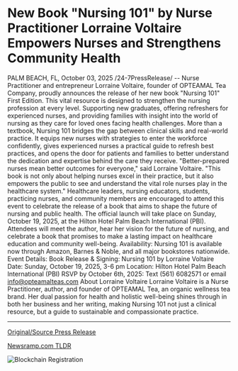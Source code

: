 # New Book "Nursing 101" by Nurse Practitioner Lorraine Voltaire Empowers Nurses and Strengthens Community Health

PALM BEACH, FL, October 03, 2025 /24-7PressRelease/ -- Nurse Practitioner and entrepreneur Lorraine Voltaire, founder of OPTEAMAL Tea Company, proudly announces the release of her new book "Nursing 101" First Edition. This vital resource is designed to strengthen the nursing profession at every level. Supporting new graduates, offering refreshers for experienced nurses, and providing families with insight into the world of nursing as they care for loved ones facing health challenges.  More than a textbook, Nursing 101 bridges the gap between clinical skills and real-world practice. It equips new nurses with strategies to enter the workforce confidently, gives experienced nurses a practical guide to refresh best practices, and opens the door for patients and families to better understand the dedication and expertise behind the care they receive.  "Better-prepared nurses mean better outcomes for everyone," said Lorraine Voltaire. "This book is not only about helping nurses excel in their practice, but it also empowers the public to see and understand the vital role nurses play in the healthcare system."  Healthcare leaders, nursing educators, students, practicing nurses, and community members are encouraged to attend this event to celebrate the release of a book that aims to shape the future of nursing and public health.  The official launch will take place on Sunday, October 19, 2025, at the Hilton Hotel Palm Beach International (PBI). Attendees will meet the author, hear her vision for the future of nursing, and celebrate a book that promises to make a lasting impact on healthcare education and community well-being.   Availability: Nursing 101 is available now through Amazon, Barnes & Noble, and all major bookstores nationwide.  Event Details:  Book Release & Signing: Nursing 101 by Lorraine Voltaire  Date: Sunday, October 19, 2025, 3-6 pm  Location: Hilton Hotel Palm Beach International (PBI)  RSVP by October 6th, 2025: Text (561) 6082571 or email info@opteamalteas.com  About Lorraine Voltaire Lorraine Voltaire is a Nurse Practitioner, author, and founder of OPTEAMAL Tea, an organic wellness tea brand. Her dual passion for health and holistic well-being shines through in both her business and her writing, making Nursing 101 not just a clinical resource, but a guide to sustainable and compassionate practice. 

---

[Original/Source Press Release](https://www.24-7pressrelease.com/press-release/527328/new-book-nursing-101-by-nurse-practitioner-lorraine-voltaire-empowers-nurses-and-strengthens-community-health)
                    

[Newsramp.com TLDR](https://newsramp.com/curated-news/nurse-practitioner-launches-nursing-101-to-transform-healthcare-education/6684c23af73b502d84c65501ab3dca2e) 

 

 



![Blockchain Registration](https://cdn.newsramp.app/24-7PressRelease/qrcode/2510/3/jokewiPF.webp)